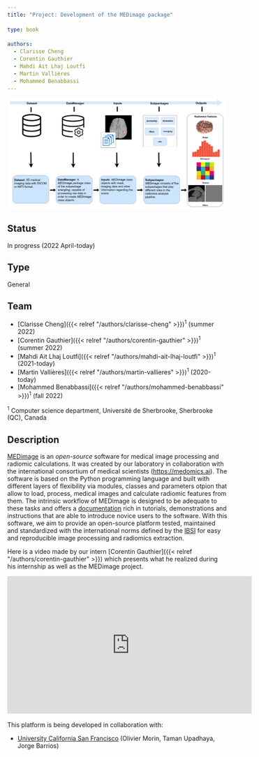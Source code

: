 ```yaml
---
title: "Project: Development of the MEDimage package"

type: book

authors:
  - Clarisse Cheng
  - Corentin Gauthier
  - Mahdi Ait Lhaj Loutfi
  - Martin Vallières
  - Mohammed Benabbassi
---
```


![Schematic diagram of the MEDimage package](medimage-overview.png "Schematic diagram of the MEDimage package")

## Status

In progress (2022 April-today)

## Type

General

## Team

- [Clarisse Cheng]({{< relref "/authors/clarisse-cheng" >}})<sup>1</sup> (summer 2022)
- [Corentin Gauthier]({{< relref "/authors/corentin-gauthier" >}})<sup>1</sup> (summer 2022)
- [Mahdi Ait Lhaj Loutfi]({{< relref "/authors/mahdi-ait-lhaj-loutfi" >}})<sup>1</sup> (2021-today)
- [Martin Vallières]({{< relref "/authors/martin-vallieres" >}})<sup>1</sup> (2020-today)
- [Mohammed Benabbassi]({{< relref "/authors/mohammed-benabbassi" >}})<sup>1</sup> (fall 2022)

<sup>1</sup> Computer science department, Université de Sherbrooke, Sherbrooke (QC), Canada

## Description

[MEDimage](https://github.com/MahdiAll99/MEDimage) is an _open-source_ software for medical image processing and radiomic calculations. It was created by our laboratory in collaboration with the international consortium of medical scientists (<https://medomics.ai>). The software is based on the Python programming language and built with different layers of flexibility via modules, classes and parameters otpion that allow to load, process, medical images and calculate radiomic features from them. The intrinsic workflow of MEDimage is designed to be adequate to these tasks and offers a [documentation](https://medimage.readthedocs.io/en/latest/) rich in tutorials, demonstrations and instructions that are able to introduce novice users to the software. With this software, we aim to provide an open-source platform tested, maintained and standardized with the international norms defined by the [IBSI](https://theibsi.github.io/) for easy and reproducible image processing and radiomics extraction.

  Here is a video made by our intern [Corentin Gauthier]({{< relref "/authors/corentin-gauthier" >}}) 
  which presents what he realized during his internship as well as the MEDimage project.
<p align="center">
<iframe width="560" height="315" src="https://www.youtube.com/embed/ODJ3TD5H11Q" title="YouTube video player" frameborder="0" allow="accelerometer; autoplay; clipboard-write; encrypted-media; gyroscope; picture-in-picture" allowfullscreen></iframe>
</p>

This platform is being developed in collaboration with: 
- [University California San Francisco](https://www.ucsf.edu/) (Olivier Morin, Taman Upadhaya, Jorge Barrios)
